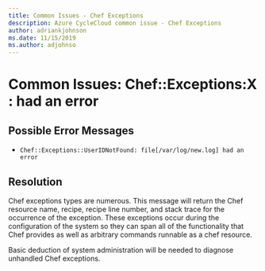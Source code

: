 ```yaml
---
title: Common Issues - Chef Exceptions
description: Azure CycleCloud common issue - Chef Exceptions
author: adriankjohnson
ms.date: 11/15/2019
ms.author: adjohnso
---
```

# Common Issues: Chef::Exceptions:X : <resource-name> had an error

## Possible Error Messages

- `Chef::Exceptions::UserIDNotFound: file[/var/log/new.log] had an error`

## Resolution

Chef exceptions types are numerous. This message will return the Chef resource name, 
recipe, recipe line number, and stack trace for the occurrence of the exception.
These exceptions occur during the configuration of the system so they can span 
all of the functionality that Chef provides as well as arbitrary commands runnable
as a chef resource. 

Basic deduction of system administration will be needed to diagnose unhandled
Chef exceptions.

